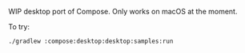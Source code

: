 WIP desktop port of Compose. Only works on macOS at the moment.

To try:

    ./gradlew :compose:desktop:desktop:samples:run
